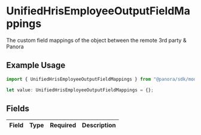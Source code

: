 # UnifiedHrisEmployeeOutputFieldMappings

The custom field mappings of the object between the remote 3rd party & Panora

## Example Usage

```typescript
import { UnifiedHrisEmployeeOutputFieldMappings } from "@panora/sdk/models/components";

let value: UnifiedHrisEmployeeOutputFieldMappings = {};
```

## Fields

| Field       | Type        | Required    | Description |
| ----------- | ----------- | ----------- | ----------- |